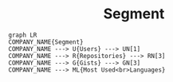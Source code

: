 <h1 align="center">Segment</h1>

```mermaid
graph LR
COMPANY_NAME{Segment}
COMPANY_NAME ---> U{Users} ---> UN[1]
COMPANY_NAME ---> R{Repositories} ---> RN[3]
COMPANY_NAME ---> G{Gists} ---> GN[3]
COMPANY_NAME ---> ML{Most Used<br>Languages}
```
